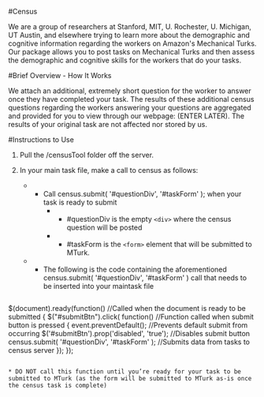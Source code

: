 #Census

We are a group of researchers at Stanford, MIT, U. Rochester, U. Michigan, UT Austin, and elsewhere trying to learn more about the demographic and cognitive information regarding the workers on Amazon's Mechanical Turks. Our package allows you to post tasks on Mechanical Turks and then assess the demographic and cognitive skills for the workers that do your tasks. 



#Brief Overview - How It Works

We attach an additional, extremely short question for the worker to answer once they have completed your task. The results of these additional census questions regarding the workers answering your questions are aggregated and provided for you to view through our webpage: (ENTER LATER). The results of your original task are not affected nor stored by us.


#Instructions to Use

1. Pull the /censusTool folder off the server. 

2. In your main task file, make a call to census as follows:

	* - Call census.submit( '#questionDiv', '#taskForm' ); when your task is ready to submit
		* - #questionDiv is the empty ` <div> ` where the census question will be posted 
	 	* - #taskForm is the ` <form> ` element that will be submitted to MTurk. 
	* - The following is the code containing the aforementioned census.submit( '#questionDiv', '#taskForm' ) call that needs to be inserted into your maintask file


> ```
$(document).ready(function()  //Called when the document is ready to be submitted
{
	$("#submitBtn").click( function()  //Function called when submit button is pressed
	{
    		event.preventDefault();  //Prevents default submit from occurring
    		$('#submitBtn').prop('disabled', 'true');  //Disables submit button
    		census.submit( '#questionDiv', '#taskForm' );  //Submits data from tasks to census server
	});
});
```
	
* DO NOT call this function until you’re ready for your task to be submitted to MTurk (as the form will be submitted to MTurk as-is once the census task is complete)

